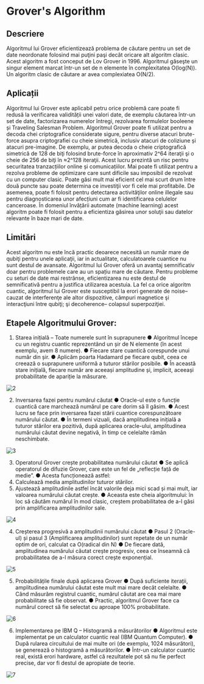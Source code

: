# Grover's Algorithm

## Descriere
Algoritmul lui Grover eficientizează problema de căutare pentru un set de date neordonate folosind mai puţini paşi decât oricare alt algoritm clasic.  Acest algoritm a fost conceput de Lov Grover in 1996. Algoritmul găseşte un singur element marcat într-un set de n elemente în complexitatea O(log(N)). Un algoritm clasic de căutare ar avea complexiatea O(N/2).

## Aplicații
Algoritmul lui Grover este aplicabil petru orice problemă care poate fi redusă la verificarea validității unei valori date, de exemplu căutarea într-un set de date, factorizarea numerelor întregi, rezolvarea formulelor booleene și Traveling Salesman Problem.
Algoritmul Grover poate fi utilizat pentru a decoda chei criptografice considerate sigure, pentru diverse atacuri brute-force asupra criptografiei cu cheie simetrică, inclusiv atacuri de coliziune și atacuri pre-imagine. De exemplu, ar putea decoda o cheie criptografică simetrică de 128 de biţi folosind brute-force în aproximativ 2^64 iteraţii şi o cheie de 256 de biţi în ≈2^128 iteraţii. Acest lucru prezintă un risc pentru securitatea tranzacțiilor online și comunicațiilor.
Mai poate fi utilizat pentru a rezolva probleme de optimizare care sunt dificile sau imposibil de rezolvat cu un computer clasic.  Poate găsi mult mai eficient cel mai scurt drum între două puncte sau poate determina ce investiţii vor fi cele mai profitabile. De asemenea, poate fi folosit pentru detectarea activităţilor online illegale sau pentru diagnosticarea unor afecțiuni cum ar fi identificarea celulelor canceroase. 
În domeniul învățării automate (machine learning) acest algoritm poate fi folosit pentru a eficientiza găsirea unor soluţii sau datelor relevante în baze mari de date.

## Limitări
Acest algoritm nu este încă practic deoarece necesită un număr mare de qubiţi pentru unele aplicaţii, iar in actualitate, calculatoarele cuantice nu sunt destul de avansate. Algoritmul lui Grover oferă un avantaj semnificativ doar pentru problemele care au un spațiu mare de căutare. Pentru probleme cu seturi de date mai restrânse, eficientizarea nu este destul de semnificativă pentru a justifica utilizarea acestuia. 
La fel ca orice algoritm cuantic, algoritmul lui Grover este susceptibil la erori generate de noise– cauzat de interferenţe ale altor dispozitive, câmpuri magnetice şi interacţiuni între qubiţi; şi decoherence– colapsul superpoziţiei.

## Etapele Algoritmului Grover:
1. Starea inițială – Toate numerele sunt în suprapunere
●	Algoritmul începe cu un registru cuantic reprezentând un șir de N elemente (în acest exemplu, avem 8 numere).
●	Fiecare stare cuantică corespunde unui număr din șir.
●	Aplicăm poarta Hadamard pe fiecare qubit, ceea ce creează o suprapunere uniformă a tuturor stărilor posibile.
●	În această stare inițială, fiecare număr are aceeași amplitudine și, implicit, aceeași probabilitate de apariție la măsurare.

![2](https://github.com/user-attachments/assets/d42accf2-3eb0-48a5-9cd4-3b63d8d7842b)


2. Inversarea fazei pentru numărul căutat
●	Oracle-ul este o funcție cuantică care marchează numărul pe care dorim să îl găsim.
●	Acest lucru se face prin inversarea fazei stării cuantice corespunzătoare numărului căutat.
●	În termeni vizuali, dacă amplitudinea inițială a tuturor stărilor era pozitivă, după aplicarea oracle-ului, amplitudinea numărului căutat devine negativă, în timp ce celelalte rămân neschimbate.

![3](https://github.com/user-attachments/assets/69a8d05b-25c5-433c-950d-1f48cd89aff3)


3. Operatorul Grover crește probabilitatea numărului căutat
●	Se aplică operatorul de difuzie Grover, care este un fel de „reflecție față de medie”.
●	Acesta funcționează astfel: 
  1.	Calculează media amplitudinilor tuturor stărilor.
  2.	Ajustează amplitudinile astfel încât valorile deja mici scad și mai mult, iar valoarea numărului căutat crește.
●	Aceasta este cheia algoritmului: în loc să căutăm numărul în mod clasic, creștem probabilitatea de a-l găsi prin amplificarea amplitudinilor sale.

![4](https://github.com/user-attachments/assets/dfc9ddab-0f69-4d97-9b77-f4e66b5bd673)

4. Creșterea progresivă a amplitudinii numărului căutat
  ●	Pasul 2 (Oracle-ul) și pasul 3 (Amplificarea amplitudinilor) sunt repetate de un număr optim de ori, calculat ca O(radical din N)
  ●	De fiecare dată, amplitudinea numărului căutat crește progresiv, ceea ce înseamnă că probabilitatea de a-l măsura corect crește exponențial.

![5](https://github.com/user-attachments/assets/4cbabc4b-d1b3-4780-a0ac-e2e2fee326ba)

5. Probabilitățile finale după aplicarea Grover
●	După suficiente iterații, amplitudinea numărului căutat este mult mai mare decât celelalte.
●	Când măsurăm registrul cuantic, numărul căutat are cea mai mare probabilitate să fie observat.
●	Practic, algoritmul Grover face ca numărul corect să fie selectat cu aproape 100% probabilitate.

![6](https://github.com/user-attachments/assets/0e4754b7-b43b-40f3-a784-5c87a6d859b8)


6. Implementarea pe IBM Q – Histogramă a măsurătorilor
●	Algoritmul este implementat pe un calculator cuantic real (IBM Quantum Computer).
●	După rularea circuitului de mai multe ori (de exemplu, 1024 măsurători), se generează o histogramă a măsurătorilor.
●	Într-un calculator cuantic real, există erori hardware, astfel că rezultatele pot să nu fie perfect precise, dar vor fi destul de apropiate de teorie.

![7](https://github.com/user-attachments/assets/0486b40e-7a79-4df5-8e1b-8989d7b1847e)



